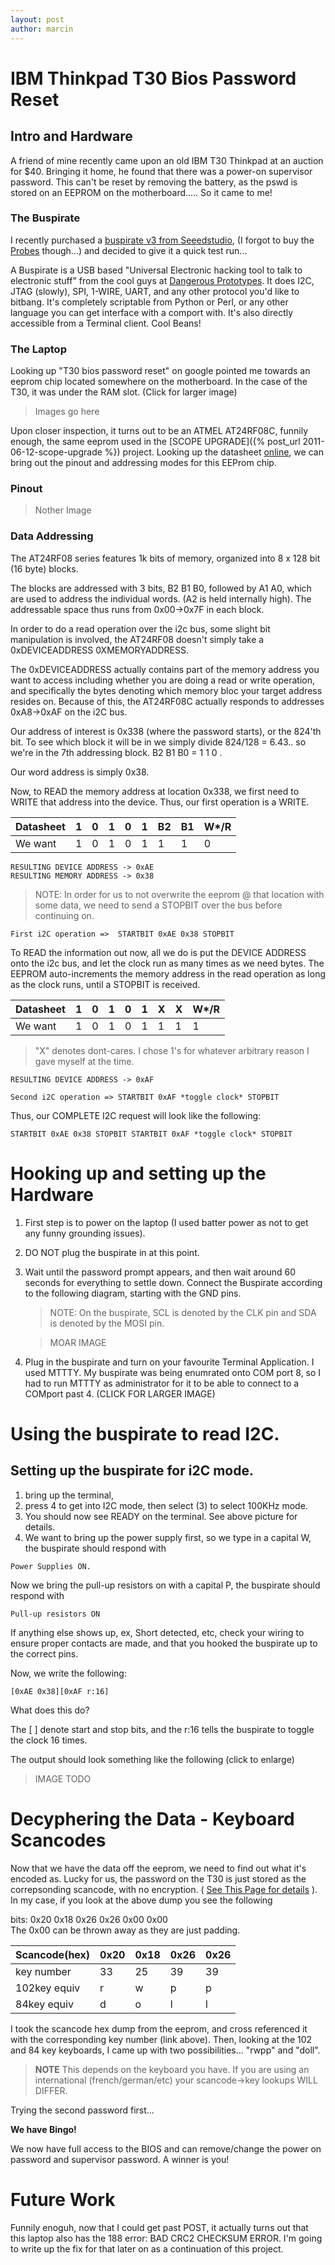 ```yaml
---
layout: post
author: marcin
---
```


# IBM Thinkpad T30 Bios Password Reset

## Intro and Hardware

A friend of mine recently came upon an old IBM T30 Thinkpad at an auction for $40.  Bringing it home, he found that there was a power-on supervisor password.  This can't be reset by removing the battery, as the pswd is stored on an EEPROM on the motherboard..... So it came to me!

### The Buspirate

I recently purchased a [buspirate v3 from Seeedstudio](http://www.seeedstudio.com/depot/bus-pirate-v3-assembled-p-609.html?cPath=174&zenid=032aa3caf779c7cde4dc39b8ccffef65), (I forgot to buy the [Probes](http://www.seeedstudio.com/depot/bus-pirate-probe-kit-p-526.html?cPath=178_180&zenid=032aa3caf779c7cde4dc39b8ccffef65) though...) and decided to give it a quick test run...
 
A Buspirate is a USB based "Universal Electronic hacking tool to talk to electronic stuff" from the cool guys at [Dangerous Prototypes](http://dangerousprototypes.com/docs/Bus_Pirate). It does I2C, JTAG (slowly), SPI, 1-WIRE, UART, and any other protocol you'd like to bitbang.  It's completely scriptable from Python or Perl, or any other language you can get interface with a comport with.  It's also directly accessible from a Terminal client. Cool Beans!

### The Laptop

Looking up "T30 bios password reset" on google pointed me towards an eeprom chip located somewhere on the motherboard. In the case of the T30, it was under the RAM slot. (Click for larger image)

> Images go here

Upon closer inspection, it turns out to be an ATMEL AT24RF08C, funnily enough, the same eeprom used in the [SCOPE UPGRADE]({% post_url 2011-06-12-scope-upgrade %}) project.
Looking up the datasheet [online](http://www.datasheetarchive.com/AT24RF08C*-datasheet.html), we can bring out the pinout and addressing modes for this EEProm chip.

### Pinout

> Nother Image

### Data Addressing

The AT24RF08 series features 1k bits of memory, organized into 8 x 128 bit (16 byte) blocks. 

The blocks are addressed with 3 bits, B2 B1 B0, followed by A1 A0, which are used to address the individual words. (A2 is held internally high).  The addressable space thus runs from 0x00->0x7F in each block.

In order to do a read operation over the i2c bus, some slight bit manipulation is involved, the AT24RF08 doesn't simply take a 0xDEVICEADDRESS 0XMEMORYADDRESS.  

The 0xDEVICEADDRESS actually contains part of the memory address you want to access including whether you are doing a read or write operation, and specifically the bytes denoting which memory bloc your target address resides on.  Because of this, the AT24RF08C actually responds to addresses 0xA8->0xAF on the i2C bus.
 
Our address of interest is 0x338 (where the password starts), or the 824'th bit.    To see which block it will be in we simply divide 824/128 =  6.43..
so we're in the 7th addressing block.  B2 B1 B0 = 1 1 0 .  

Our word address is simply 0x38.

Now, to READ the memory address at location 0x338, we first need to WRITE that address into the device.  Thus, our first operation is a WRITE. 

Datasheet | 1 | 0 | 1 | 0 | 1 | B2 | B1 | W*/R
----------|---|---|---|---|---|----|----|-----
We want	  | 1 | 0 | 1 | 0 | 1 | 1 | 1 | 0

```
RESULTING DEVICE ADDRESS -> 0xAE
RESULTING MEMORY ADDRESS -> 0x38
```

> NOTE: 
> In order for us to not overwrite the eeprom @ that location with some data, we need to send a STOPBIT over the bus before continuing on.

` First i2C operation =>  STARTBIT 0xAE 0x38 STOPBIT `

To READ the information out now, all we do is put the DEVICE ADDRESS onto the i2c bus, and let the clock run as many times as we need bytes.  The EEPROM auto-increments the memory address in the read operation as long as the clock runs, until a STOPBIT is received.

Datasheet | 1 | 0 | 1 | 0 | 1| X | X | W*/R
----------|---|---|---|---|---|----|----|-----
We want   | 1 | 0 | 1 | 0 | 1 |	1 | 1 | 1

> "X" denotes dont-cares. I chose 1's for whatever arbitrary reason I gave myself at the time.

` RESULTING DEVICE ADDRESS -> 0xAF `

` Second i2C operation => STARTBIT 0xAF *toggle clock* STOPBIT `

Thus, our COMPLETE I2C request will look like the following:

` STARTBIT 0xAE 0x38 STOPBIT STARTBIT 0xAF *toggle clock* STOPBIT `

# Hooking up and setting up the Hardware

1. First step is to power on the laptop (I used batter power as not to get any funny grounding issues). 
2. DO NOT plug the buspirate in at this point.
3. Wait until the password prompt appears, and then wait around 60 seconds for everything to settle down.  Connect the Buspirate according to the following diagram, starting with the GND pins. 

   > NOTE: On the buspirate, SCL is denoted by the CLK pin and SDA is denoted by the MOSI pin.

   > MOAR IMAGE

4. Plug in the buspirate and turn on your favourite Terminal Application.  I used MTTTY. My buspirate was being enumrated onto COM port 8, so I had to run MTTTY as administrator for it to be able to connect to a COMport past 4.
(CLICK FOR LARGER IMAGE)

# Using the buspirate to read I2C.

## Setting up the buspirate for i2C mode.

1. bring up the terminal, 
2. press 4 to get into I2C mode, then select (3) to select 100KHz mode.
3. You should now see READY on the terminal. See above picture for details.
4. We want to bring up the power supply first, so we type in a capital W, the buspirate should respond with

```
Power Supplies ON.
```

Now we bring the pull-up resistors on with a capital P, the buspirate should respond with

```
Pull-up resistors ON
```

If anything else shows up, ex, Short detected, etc, check your wiring to ensure proper contacts are made, and that you hooked the buspirate up to the correct pins.

Now, we write the following:

```
[0xAE 0x38][0xAF r:16]
```

What does this do?

The [ ] denote start and stop bits, and the r:16 tells the buspirate to toggle the clock 16 times. 

The output should look something like the following (click to enlarge)

> IMAGE TODO

# Decyphering the Data - Keyboard Scancodes

Now that we have the data off the eeprom, we need to find out what it's encoded as.  Lucky for us, the password on the T30 is just stored as the correpsonding scancode, with no encryption. ( [See This Page for details](http://www.barcodeman.com/altek/mule/scandoc.php) ).  In my case, if you look at the above dump you see the following 

bits:  0x20 0x18 0x26 0x26 0x00 0x00  
The 0x00 can be thrown away as they are just padding.

Scancode(hex) | 0x20 | 0x18 | 0x26 | 0x26
--------------|------|------|------|-----
key number    | 33   | 25   | 39   | 39
102key equiv  | r    | w    | p    | p
84key equiv   | d    | o    | l    | l
  
I took the scancode hex dump from the eeprom, and cross referenced it with the corresponding key number (link above).  Then, looking at the 102 and 84 key keyboards, I came up with two possibilities... "rwpp" and "doll".

> **NOTE** This depends on the keyboard you have. If you are using an international (french/german/etc) your scancode->key lookups WILL DIFFER.

Trying the second password first...

**We have Bingo!**

We now have full access to the BIOS and can remove/change the power on password and supervisor password. A winner is you!

# Future Work

Funnily enoguh, now that I could get past POST, it actually turns out that this laptop also has the 188 error:  BAD CRC2 CHECKSUM ERROR.  I'm going to write up the fix for that later on as a continuation of this project.
